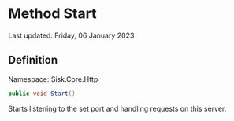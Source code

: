 # Method Start
Last updated: Friday, 06 January 2023

## Definition
Namespace: Sisk.Core.Http

```csharp
public void Start()
```

Starts listening to the set port and handling requests on this server.

